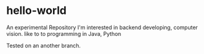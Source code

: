 # hello-world
An experimental  Repository
I'm interested in backend developing, computer vision.
like to to programming in Java, Python

Tested on an another branch.
